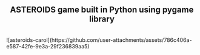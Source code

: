 <h2 align="center">ASTEROIDS game built in Python using pygame library</h2>
<br/>
![asteroids-carol](https://github.com/user-attachments/assets/786c406a-e587-42fe-9e3a-29f236839aa5)
